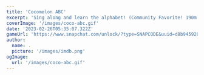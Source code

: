 ```yaml
---
title: 'Cocomelon ABC'
excerpt: 'Sing along and learn the alphabet! (Community Favorite! 190m views/plays)'
coverImage: '/images/coco-abc.gif'
date: '2023-02-26T05:35:07.322Z'
gameUrl: 'https://www.snapchat.com/unlock/?type=SNAPCODE&uuid=d8b9459204134a0782e1541471391db7&metadata=01'
author:
  name: .
  picture: '/images/imdb.png'
ogImage:
  url: '/images/coco-abc.gif'
---
```


